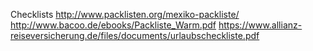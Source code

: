 Checklists
http://www.packlisten.org/mexiko-packliste/
http://www.bacoo.de/ebooks/Packliste_Warm.pdf
https://www.allianz-reiseversicherung.de/files/documents/urlaubscheckliste.pdf
